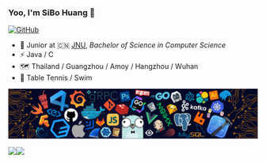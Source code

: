 ### Yoo, I'm SiBo Huang 👋

[![GitHub](https://img.shields.io/badge/dynamic/json?logo=github&label=GitHub&labelColor=495867&color=495867&query=%24.data.totalSubs&url=https%3A%2F%2Fapi.spencerwoo.com%2Fsubstats%2F%3Fsource%3Dgithub%26queryKey%3Dangrebobo%26style%3Dflat-square)](https://https://github.com/angrebobo)

- 🍻 Junior at 🇨🇳 [JNU](https://www.jnu.edu.cn/main.htm), _Bachelor of Science in Computer Science_
- ⚡ Java / C
- 🗺️ Thailand / Guangzhou / Amoy / Hangzhou / Wuhan
- 🏓 Table Tennis / Swim

![图片](/src/header.png)

<a href="https://github.com/angrebobo">
  <img align="left" height=140px weight=100px src="https://github-readme-stats.vercel.app/api?username=angrebobo&show_icons=true&count_private=true" />
</a>
<a href="https://github.com/dongzl">
  <img align="left" height=140px weight=100px src="https://github-readme-stats.vercel.app/api/top-langs/?username=angrebobo&layout=compact&langs_count=10&hide=html,javascript,css,freemarker" />
</a>
